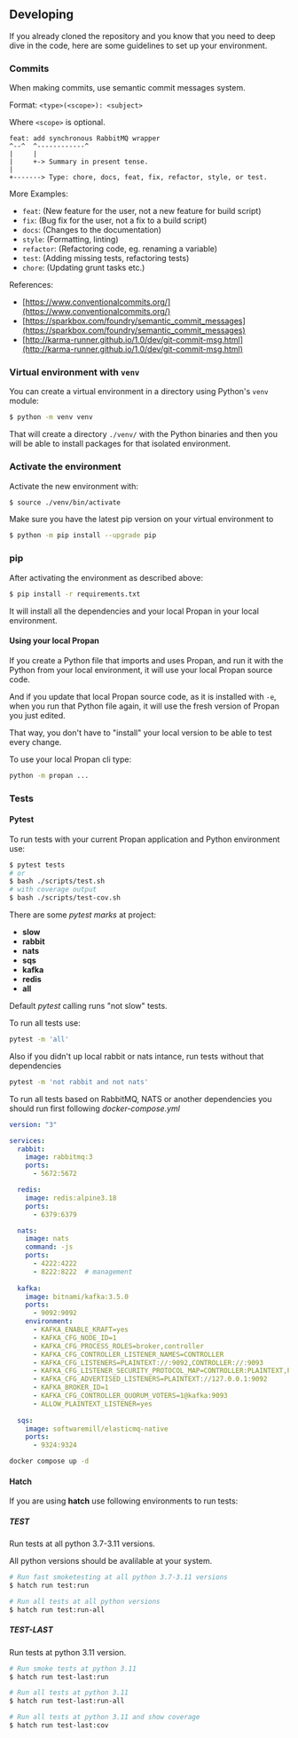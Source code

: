 ## Developing

If you already cloned the repository and you know that you need to deep dive in the code, here are some guidelines to set up your environment.

### Commits

When making commits, use semantic commit messages system.

Format: `<type>(<scope>): <subject>`

Where `<scope>` is optional.

```
feat: add synchronous RabbitMQ wrapper
^--^  ^------------^
|     |
|     +-> Summary in present tense.
|
+-------> Type: chore, docs, feat, fix, refactor, style, or test.
```

More Examples:

- `feat`: (New feature for the user, not a new feature for build script)
- `fix`: (Bug fix for the user, not a fix to a build script)
- `docs`: (Changes to the documentation)
- `style`: (Formatting, linting)
- `refactor`: (Refactoring code, eg. renaming a variable)
- `test`: (Adding missing tests, refactoring tests)
- `chore`: (Updating grunt tasks etc.)

References:

- [https://www.conventionalcommits.org/](https://www.conventionalcommits.org/)
- [https://sparkbox.com/foundry/semantic_commit_messages](https://sparkbox.com/foundry/semantic_commit_messages)
- [http://karma-runner.github.io/1.0/dev/git-commit-msg.html](http://karma-runner.github.io/1.0/dev/git-commit-msg.html)

### Virtual environment with `venv`

You can create a virtual environment in a directory using Python's `venv` module:

```bash
$ python -m venv venv
```

That will create a directory `./venv/` with the Python binaries and then you will be able to install packages for that isolated environment.

### Activate the environment

Activate the new environment with:

```bash
$ source ./venv/bin/activate
```

Make sure you have the latest pip version on your virtual environment to 
```bash
$ python -m pip install --upgrade pip
```

### pip

After activating the environment as described above:

```bash
$ pip install -r requirements.txt
```

It will install all the dependencies and your local Propan in your local environment.

#### Using your local Propan

If you create a Python file that imports and uses Propan, and run it with the Python from your local environment, it will use your local Propan source code.

And if you update that local Propan source code, as it is installed with `-e`, when you run that Python file again, it will use the fresh version of Propan you just edited.

That way, you don't have to "install" your local version to be able to test every change.

To use your local Propan cli type:

```bash
python -m propan ...
```

### Tests

#### Pytest

To run tests with your current Propan application and Python environment use:

```bash
$ pytest tests
# or
$ bash ./scripts/test.sh
# with coverage output
$ bash ./scripts/test-cov.sh
```

There are some *pytest marks* at project:

* **slow**
* **rabbit**
* **nats**
* **sqs**
* **kafka**
* **redis**
* **all**

Default *pytest* calling runs "not slow" tests.

To run all tests use:

```bash
pytest -m 'all'
```

Also if you didn't up local rabbit or nats intance, run tests without that dependencies

```bash
pytest -m 'not rabbit and not nats'
```

To run all tests based on RabbitMQ, NATS or another dependencies you should run first following *docker-compose.yml*

```yaml
version: "3"

services:
  rabbit:
    image: rabbitmq:3
    ports:
      - 5672:5672

  redis:
    image: redis:alpine3.18
    ports:
      - 6379:6379

  nats:
    image: nats
    command: -js
    ports:
      - 4222:4222
      - 8222:8222  # management
  
  kafka:
    image: bitnami/kafka:3.5.0
    ports:
      - 9092:9092
    environment:
      - KAFKA_ENABLE_KRAFT=yes
      - KAFKA_CFG_NODE_ID=1
      - KAFKA_CFG_PROCESS_ROLES=broker,controller
      - KAFKA_CFG_CONTROLLER_LISTENER_NAMES=CONTROLLER
      - KAFKA_CFG_LISTENERS=PLAINTEXT://:9092,CONTROLLER://:9093
      - KAFKA_CFG_LISTENER_SECURITY_PROTOCOL_MAP=CONTROLLER:PLAINTEXT,PLAINTEXT:PLAINTEXT
      - KAFKA_CFG_ADVERTISED_LISTENERS=PLAINTEXT://127.0.0.1:9092
      - KAFKA_BROKER_ID=1
      - KAFKA_CFG_CONTROLLER_QUORUM_VOTERS=1@kafka:9093
      - ALLOW_PLAINTEXT_LISTENER=yes
  
  sqs:
    image: softwaremill/elasticmq-native
    ports:
      - 9324:9324
```

```bash
docker compose up -d
```

#### Hatch

If you are using **hatch** use following environments to run tests:

##### **TEST**

Run tests at all python 3.7-3.11 versions.

All python versions should be avalilable at your system.

```bash
# Run fast smoketesting at all python 3.7-3.11 versions
$ hatch run test:run

# Run all tests at all python versions
$ hatch run test:run-all
```

##### **TEST-LAST**

Run tests at python 3.11 version.

```bash
# Run smoke tests at python 3.11
$ hatch run test-last:run

# Run all tests at python 3.11
$ hatch run test-last:run-all

# Run all tests at python 3.11 and show coverage
$ hatch run test-last:cov
```
